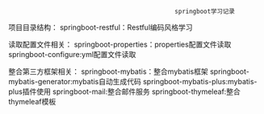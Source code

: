                                                   springboot学习记录
项目目录结构：
 springboot-restful：Restful编码风格学习
  
读取配置文件相关：
 springboot-properties：properties配置文件读取
 springboot-configure:yml配置文件读取

整合第三方框架相关：
 springboot-mybatis：整合mybatis框架
 springboot-mybatis-generator:mybatis自动生成代码
 springboot-mybatis-plus:mybatis-plus插件使用
 springboot-mail:整合邮件服务
 springboot-thymeleaf:整合thymeleaf模板
